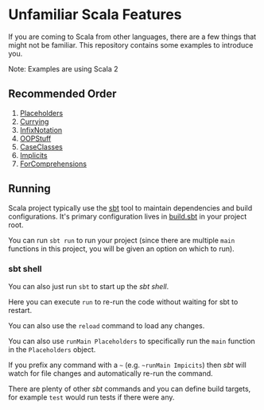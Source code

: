 # Unfamiliar Scala Features

If you are coming to Scala from other languages, there are a few things that might not be familiar.
This repository contains some examples to introduce you.

Note: Examples are using Scala 2

## Recommended Order

1. [Placeholders](./src/main/scala/Placeholders.scala)
2. [Currying](./src/main/scala/Currying.scala)
3. [InfixNotation](./src/main/scala/InfixNotation.scala)
4. [OOPStuff](./src/main/scala/OOPStuff.scala)
5. [CaseClasses](./src/main/scala/CaseClasses.scala)
6. [Implicits](./src/main/scala/Implicits.scala)
7. [ForComprehensions](./src/main/scala/ForComprehensions.scala)

## Running

Scala project typically use the [sbt](https://www.scala-sbt.org/) tool to maintain dependencies and build configurations.
It's primary configuration lives in [build.sbt](./build.sbt) in your project root.

You can run `sbt run` to run your project (since there are multiple `main` functions in this project, you will be given an option on which to run).

### sbt shell
You can also just run `sbt` to start up the *sbt shell*.

Here you can execute `run` to re-run the code without waiting for sbt to restart.

You can also use the `reload` command to load any changes.

You can also use `runMain Placeholders` to specifically run the `main` function in the `Placeholders` object.

If you prefix any command with a `~` (e.g. `~runMain Impicits`) then *sbt* will watch for file changes and automatically re-run the command.

There are plenty of other *sbt* commands and you can define build targets, for example `test` would run tests if there were any.
